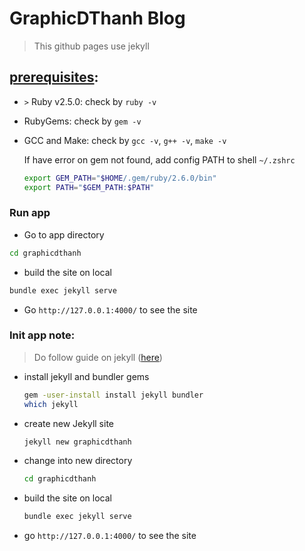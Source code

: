 # GraphicDThanh Blog

> This github pages use jekyll

## [prerequisites](https://jekyllrb.com/docs/installation/): 
  - `>` Ruby v2.5.0: check by `ruby -v`
  - RubyGems: check by `gem -v`
  - GCC and Make: check by `gcc -v`, `g++ -v`, `make -v`

    If have error on gem not found, add config PATH to shell `~/.zshrc`
    ```bash
    export GEM_PATH="$HOME/.gem/ruby/2.6.0/bin"
    export PATH="$GEM_PATH:$PATH"
    ```

### Run app
- Go to app directory
```bash
cd graphicdthanh
```

- build the site on local
```bash
bundle exec jekyll serve
```

- Go `http://127.0.0.1:4000/` to see the site


### Init app note:
> Do follow guide on jekyll ([here](https://jekyllrb.com/docs/))

- install jekyll and bundler gems

  ```bash
  gem -user-install install jekyll bundler
  which jekyll
  ```

- create new Jekyll site
  ```bash
  jekyll new graphicdthanh
  ```

- change into new directory
  ```bash
  cd graphicdthanh
  ```

- build the site on local
  ```bash
  bundle exec jekyll serve
  ```

- go `http://127.0.0.1:4000/` to see the site